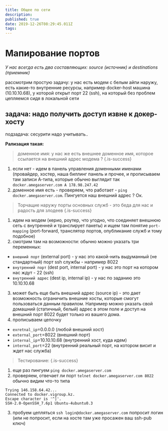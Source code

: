 ```yaml
---
title: Общее по сети
description: 
published: true
date: 2019-12-26T08:29:45.011Z
tags: 
---
```


# Мапирование портов
*У нас всегда есть два составляющих: source (источник) и destinations (приемник)*

рассмотрим простую задачу:
у нас есть модем с белым айпи наружу, есть какие-то внутренние ресурсы, например docker-host машина (10.10.10.68), у которой открыт порт 22 (ssh), на который без проблем цепляемся сидя в локальной сети

## задача: надо получить доступ извне к докер-хосту
подзадача: сесурити надо учитывать..

**Рализация такая:**

> доменное имя: у нас же есть внешнее доменное имя, которое ссылается на внешний адрес модема ?
{.is-success}

1. если нет - идем в панель управления доменными именами (провайдер, хостер, наша биллинг панель и прочее, и прописываем там записи А-типа, которые обычно выглядит так `docker.amegaserver.com A 178.98.247.42`
2. доменное имя есть - проверяем, что работает - `ping docker.amegaserver.com`. Пингуется наш внешний адрес ? Ок.  

> Торчащие наружу порты основных служб - это беда для нас и радость для злодеев
{.is-success}

1. идем на модем (керио, роутер, что угодно, что соединяет внешнюю сеть с внутренней и транслирует пакеты) и ищем там понятие `port-mapping` (port-forward, транслятор портов, опубликание служб и тому подобное)
2. смотрим там на возможности: обычно можно указать три переменных:
- `внешний порт` (external port) - у нас это какой-нить выдуманный (не стандартный) порт ssh службы - например 8022
- `внутренний порт` (dest port, internal port) - у нас это порт на котором нас ждут - 22 (ssh)
- `внутренний адрес` (dest ip, internal ip) - у нас по заданию это 10.10.10.68
3. может быть еще быть внешний адрес (source ip) - это дает возможность ограничить внешние хосты, которые смогут пользоваться данным правилом. Например можно указать свой домашний (статичный, белый) адрес в этом поле и доступ на внешний порт 8022 будет только из вашего дома.
4. прописываем цепочку
- `exretnal_ip`=0.0.0.0 (любой внешний хост) 
- `external_port`=8022 (внешний порт)
- `internal_ip`=10.10.10.68 (внутренний хост, куда идем)
- `internal_port`=22 (внутренний реальный порт, на котором висит и ждет нас служба)

> Тестирование:
{.is-success}

1. еще раз пингуем `ping docker.amegaserver.com`
2. проверяем, отвечает ли порт `telnet docker.amegaserver.com 8022`
обычно видим что-то типа
```
Trying 146.158.64.42...
Connected to docker.vigroup.kz.
Escape character is '^]'.
SSH-2.0-OpenSSH_7.6p1 Ubuntu-4ubuntu0.3
```

3. пробуем цепляться `ssh login@docker.amegaserver.com`
попросит логин (или не попросит, если на хосте там уже просажен ваш ssh-pub ключ)

